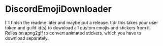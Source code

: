 # DiscordEmojiDownloader

I'll finish the readme later and maybe put a release.
tldr this takes your user token and guild id(s) to download all custom emojis and stickers from it. Relies on apng2gif to convert animated stickers, which you have to download separately. 
